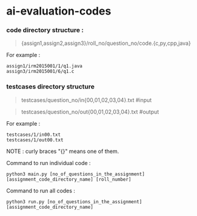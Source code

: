 # ai-evaluation-codes

### code directory structure :

> {assign1,assign2,assign3}/roll_no/question_no/code.{c,py,cpp,java}

For example :
```
assign1/irm2015001/1/q1.java
assign3/irm2015001/6/q1.c
```

### testcases directory structure

>testcases/question_no/in{00,01,02,03,04}.txt         #input

>testcases/question_no/out{00,01,02,03,04}.txt        #output

For example :
```
testcases/1/in00.txt
testcases/1/out00.txt
```

NOTE : curly braces "{}" means one of them.


Command to run individual code :
```
python3 main.py [no_of_questions_in_the_assignment] [assignment_code_directory_name] [roll_number]
```

Command to run all codes :
```
python3 run.py [no_of_questions_in_the_assignment] [assignment_code_directory_name] 
```
